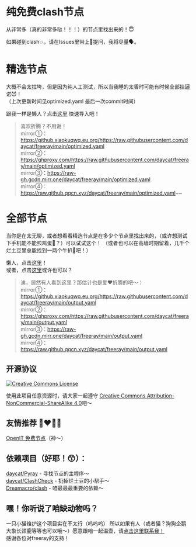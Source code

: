 # 纯免费clash节点
从非常多（真的非常多哒！！！）的节点里找出来的！😇

如果碰到clash💥，请在Issues里带上🌠提问，我将尽量🗣。


# 精选节点 
大概不会太拉垮，但是因为纯人工测试，所以当我睡的太香时可能有时候全部挂逼诺😈！     
（上次更新时间见optimized.yaml 最后一次commit时间）       

跟我一样是懒人？点击[这里](https://v1.mk/I9ItNx3) 快速导入吧！

> 喜欢折腾？不用谢！     
> mirror①：https://github.xiaokuqwq.eu.org/https://raw.githubusercontent.com/daycat/freeray/main/optimized.yaml     
> mirror②：https://ghproxy.com/https://raw.githubusercontent.com/daycat/freeray/main/optimized.yaml      
> mirror③：https://raw-gh.gcdn.mirr.one/daycat/freeray/main/optimized.yaml      
> mirror④：https://raw.github.qqcn.xyz/daycat/freeray/main/optimized.yaml~~

# 全部节点
当你是在太无聊，或者想看看精选节点是在多少个节点里找出来的，（或许想测试下手机能不能煎鸡蛋🍳？）可以试试这个！
（或者也可以在高墙时期留着，几千个烂土豆里总能找到一两个牛扒🥩吧！）

懒人，点击[这里](https://v1.mk/lI8iK7a)！              
或者，点击[这里](https://v1.mk/mgen9it)或许也可以？           

> 诶，居然有人看到这里？那估计也是爱❤️折腾的吧～：     
> mirror①：https://github.xiaokuqwq.eu.org/https://raw.githubusercontent.com/daycat/freeray/main/output.yaml     
> mirror②：https://ghproxy.com/https://raw.githubusercontent.com/daycat/freeray/main/output.yaml      
> mirror③：https://raw-gh.gcdn.mirr.one/daycat/freeray/main/output.yaml      
> mirror④：https://raw.github.qqcn.xyz/daycat/freeray/main/output.yaml

## 开源协议
<a rel="license" href="http://creativecommons.org/licenses/by-nc-sa/4.0/"><img alt="Creative Commons License" style="border-width:0" src="https://i.creativecommons.org/l/by-nc-sa/4.0/88x31.png" /></a>
 
使用此项目任意资源时，请大家一起遵守 [Creative Commons Attribution-NonCommercial-ShareAlike 4.0](https://creativecommons.org/licenses/by-nc-sa/4.0/legalcode)吧～

## 友情推荐 👩‍❤️‍💋‍👨
[OpenIT 免费节点](https://openit.ml)（神～）      

## 依赖项目（好耶！😙）：
[daycat/Pyray](https://github.com/daycat/pyray) - 寻找节点的主程序～        
[daycat/ClashCheck](https://github.com/daycat/clashcheck) - 扔掉烂土豆的小帮手～       
[Dreamacro/clash](https://github.com/Dreamacro/clash) - 咱最最最重要的依赖～        

## 嘿！你听说了咱缺动物吗？
一只小猫维护这个项目实在不太行（呜呜呜）
所以如果有人（或者猫？狗狗企鹅大象长颈鹿等等也可以哦～）愿意跟咱一起温壶，请[点击这里联系我！](https://t.me/day_cat)      
感谢各位对freeray的支持！



